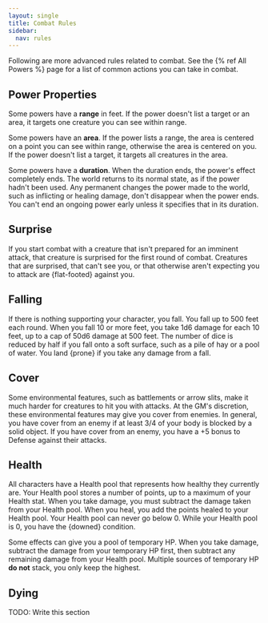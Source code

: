 ```yaml
---
layout: single
title: Combat Rules
sidebar:
  nav: rules
---
```


Following are more advanced rules related to combat. See the {% ref All Powers %} page for a list of common actions you can take in combat.

## Power Properties

Some powers have a **range** in feet. If the power doesn't list a target or an area, it targets one creature you can see within range.

Some powers have an **area**. If the power lists a range, the area is centered on a point you can see within range, otherwise the area is centered on you. If the power doesn't list a target, it targets all creatures in the area.

Some powers have a **duration**. When the duration ends, the power's effect completely ends. The world returns to its normal state, as if the power hadn't been used. Any permanent changes the power made to the world, such as inflicting or healing damage, don't disappear when the power ends. You can't end an ongoing power early unless it specifies that in its duration.

## Surprise

If you start combat with a creature that isn't prepared for an imminent attack, that creature is surprised for the first round of combat. Creatures that are surprised, that can't see you, or that otherwise aren't expecting you to attack are {flat-footed} against you.

## Falling

If there is nothing supporting your character, you fall. You fall up to 500 feet each round. When you fall 10 or more feet, you take 1d6 damage for each 10 feet, up to a cap of 50d6 damage at 500 feet. The number of dice is reduced by half if you fall onto a soft surface, such as a pile of hay or a pool of water. You land {prone} if you take any damage from a fall.

## Cover

Some environmental features, such as battlements or arrow slits, make it much harder for creatures to hit you with attacks. At the GM's discretion, these environmental features may give you cover from enemies. In general, you have cover from an enemy if at least 3/4 of your body is blocked by a solid object. If you have cover from an enemy, you have a +5 bonus to Defense against their attacks.

## Health

All characters have a Health pool that represents how healthy they currently are. Your Health pool stores a number of points, up to a maximum of your Health stat. When you take damage, you must subtract the damage taken from your Health pool. When you heal, you add the points healed to your Health pool. Your Health pool can never go below 0. While your Health pool is 0, you have the {downed} condition.

Some effects can give you a pool of temporary HP. When you take damage, subtract the damage from your temporary HP first, then subtract any remaining damage from your Health pool. Multiple sources of temporary HP **do not** stack, you only keep the highest.

## Dying

TODO: Write this section
